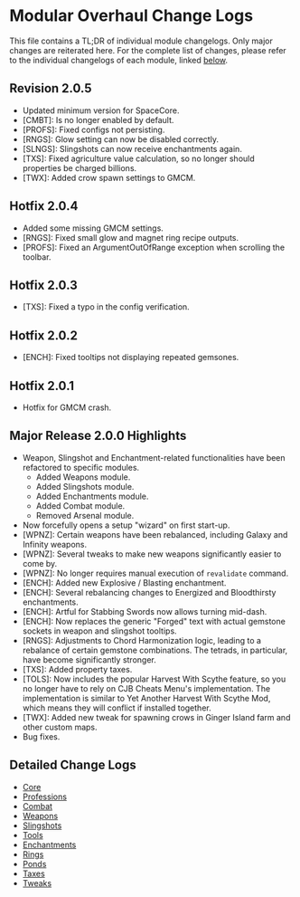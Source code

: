 # Modular Overhaul Change Logs

This file contains a TL;DR of individual module changelogs. Only major changes are reiterated here. For the complete list of changes, please refer to the individual changelogs of each module, linked [below](#detailed-change-logs).

## Revision 2.0.5

* Updated minimum version for SpaceCore.
* [CMBT]: Is no longer enabled by default.
* [PROFS]: Fixed configs not persisting.
* [RNGS]: Glow setting can now be disabled correctly.
* [SLNGS]: Slingshots can now receive enchantments again.
* [TXS]: Fixed agriculture value calculation, so no longer should properties be charged billions.
* [TWX]: Added crow spawn settings to GMCM.

## Hotfix 2.0.4

* Added some missing GMCM settings.
* [RNGS]: Fixed small glow and magnet ring recipe outputs.
* [PROFS]: Fixed an ArgumentOutOfRange exception when scrolling the toolbar.

## Hotfix 2.0.3

* [TXS]: Fixed a typo in the config verification.

## Hotfix 2.0.2

* [ENCH]: Fixed tooltips not displaying repeated gemsones.

## Hotfix 2.0.1

* Hotfix for GMCM crash.

## Major Release 2.0.0 Highlights

* Weapon, Slingshot and Enchantment-related functionalities have been refactored to specific modules.
    * Added Weapons module.
    * Added Slingshots module.
    * Added Enchantments module.
    * Added Combat module.
    * Removed Arsenal module.
* Now forcefully opens a setup "wizard" on first start-up.
* [WPNZ]: Certain weapons have been rebalanced, including Galaxy and Infinity weapons.
* [WPNZ]: Several tweaks to make new weapons significantly easier to come by.
* [WPNZ]: No longer requires manual execution of `revalidate` command.
* [ENCH]: Added new Explosive / Blasting enchantment.
* [ENCH]: Several rebalancing changes to Energized and Bloodthirsty enchantments.
* [ENCH]: Artful for Stabbing Swords now allows turning mid-dash.
* [ENCH]: Now replaces the generic "Forged" text with actual gemstone sockets in weapon and slingshot tooltips.
* [RNGS]: Adjustments to Chord Harmonization logic, leading to a rebalance of certain gemstone combinations. The tetrads, in particular, have become significantly stronger.
* [TXS]: Added property taxes.
* [TOLS]: Now includes the popular Harvest With Scythe feature, so you no longer have to rely on CJB Cheats Menu's implementation. The implementation is similar to Yet Another Harvest With Scythe Mod, which means they will conflict if installed together.
* [TWX]: Added new tweak for spawning crows in Ginger Island farm and other custom maps.
* Bug fixes.

## Detailed Change Logs

* [Core](Modules/Core/CHANGELOG.md)
* [Professions](Modules/Professions/CHANGELOG.md)
* [Combat](Modules/Combat/CHANGELOG.md)
* [Weapons](Modules/Weapons/CHANGELOG.md)
* [Slingshots](Modules/Slingshots/CHANGELOG.md)
* [Tools](Modules/Tools/CHANGELOG.md)
* [Enchantments](Modules/Enchantments/CHANGELOG.md)
* [Rings](Modules/Rings/CHANGELOG.md)
* [Ponds](Modules/Ponds/CHANGELOG.md)
* [Taxes](Modules/Taxes/CHANGELOG.md)
* [Tweaks](Modules/Tweex/CHANGELOG.md)
